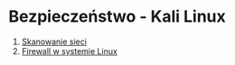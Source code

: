 # Bezpieczeństwo - Kali Linux

1. [Skanowanie sieci](SkanowanieSieci.md)
2. [Firewall w systemie Linux](Firewall_w_systemie_Linux)
